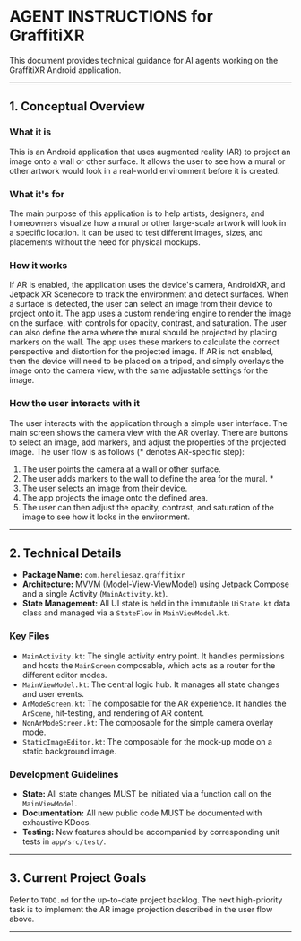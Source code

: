 # AGENT INSTRUCTIONS for GraffitiXR

This document provides technical guidance for AI agents working on the GraffitiXR Android application.

---

## **1. Conceptual Overview**

### **What it is**
This is an Android application that uses augmented reality (AR) to project an image onto a wall or other surface. It allows the user to see how a mural or other artwork would look in a real-world environment before it is created.

### **What it's for**
The main purpose of this application is to help artists, designers, and homeowners visualize how a mural or other large-scale artwork will look in a specific location. It can be used to test different images, sizes, and placements without the need for physical mockups.

### **How it works**
If AR is enabled, the application uses the device's camera, AndroidXR, and Jetpack XR Scenecore to track the environment and detect surfaces. When a surface is detected, the user can select an image from their device to project onto it. The app uses a custom rendering engine to render the image on the surface, with controls for opacity, contrast, and saturation. The user can also define the area where the mural should be projected by placing markers on the wall. The app uses these markers to calculate the correct perspective and distortion for the projected image. If AR is not enabled, then the device will need to be placed on a tripod, and simply overlays the image onto the camera view, with the same adjustable settings for the image.

### **How the user interacts with it**
The user interacts with the application through a simple user interface. The main screen shows the camera view with the AR overlay. There are buttons to select an image, add markers, and adjust the properties of the projected image. The user flow is as follows (* denotes AR-specific step):

1) The user points the camera at a wall or other surface.
2) The user adds markers to the wall to define the area for the mural. *
3) The user selects an image from their device.
4) The app projects the image onto the defined area.
5) The user can then adjust the opacity, contrast, and saturation of the image to see how it looks in the environment.

---

## **2. Technical Details**

-   **Package Name:** `com.hereliesaz.graffitixr`
-   **Architecture:** MVVM (Model-View-ViewModel) using Jetpack Compose and a single Activity (`MainActivity.kt`).
-   **State Management:** All UI state is held in the immutable `UiState.kt` data class and managed via a `StateFlow` in `MainViewModel.kt`.

### **Key Files**
-   `MainActivity.kt`: The single activity entry point. It handles permissions and hosts the `MainScreen` composable, which acts as a router for the different editor modes.
-   `MainViewModel.kt`: The central logic hub. It manages all state changes and user events.
-   `ArModeScreen.kt`: The composable for the AR experience. It handles the `ArScene`, hit-testing, and rendering of AR content.
-   `NonArModeScreen.kt`: The composable for the simple camera overlay mode.
-   `StaticImageEditor.kt`: The composable for the mock-up mode on a static background image.

### **Development Guidelines**
-   **State:** All state changes MUST be initiated via a function call on the `MainViewModel`.
-   **Documentation:** All new public code MUST be documented with exhaustive KDocs.
-   **Testing:** New features should be accompanied by corresponding unit tests in `app/src/test/`.

---

## **3. Current Project Goals**

Refer to `TODO.md` for the up-to-date project backlog. The next high-priority task is to implement the AR image projection described in the user flow above.

---

